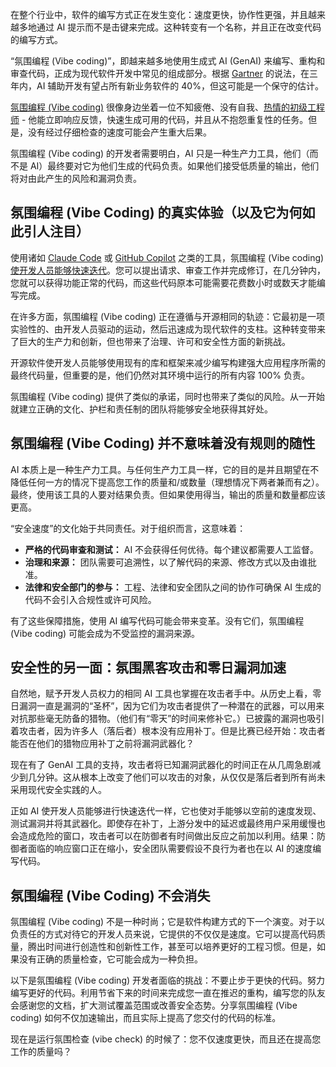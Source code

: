 在整个行业中，软件的编写方式正在发生变化：速度更快，协作性更强，并且越来越多地通过 AI 提示而不是击键来完成。这种转变有一个名称，并且正在改变代码的编写方式。

“氛围编程 (Vibe coding)”，即越来越多地使用生成式 AI (GenAI) 来编写、重构和审查代码，正成为现代软件开发中常见的组成部分。根据 [Gartner](https://www.wsj.com/articles/vibe-coding-has-arrived-for-businesses-5528e942?gaa_at=eafs&gaa_n=ASWzDAiDGK1gQIiBNGxgG9h2Ppe5MD-ik1XwF_kQ0ON3Gt-ITRPgZ6PVxwtCSE6drq0%3D&gaa_ts=686ee764&gaa_sig=2kWKSayguXiNjU0LY9yFSJFPO9wxb33xfNI12ErZ4sYmM1nU_KBEsDe4d3SJWsBa_iNXgvY7WtjRzJ6Po9HPrA%3D%3D) 的说法，在三年内，AI 辅助开发有望占所有新业务软件的 40%，但这可能是一个保守的估计。

[氛围编程 (Vibe coding)](https://thenewstack.io/to-vibe-or-not-to-vibe-when-and-where-to-use-vibe-coding/) 很像身边坐着一位不知疲倦、没有自我、[热情的初级工程师](https://thenewstack.io/github-copilot-wants-to-become-your-peer-programmer/) - 他能立即响应反馈，快速生成可用的代码，并且从不抱怨重复性的任务。但是，没有经过仔细检查的速度可能会产生重大后果。

氛围编程 (Vibe coding) 的开发者需要明白，AI 只是一种生产力工具，他们（而不是 AI）最终要对它为他们生成的代码负责。如果他们接受低质量的输出，他们将对由此产生的风险和漏洞负责。

## **氛围编程 (Vibe Coding) 的真实体验（以及它为何如此引人注目）**

使用诸如 [Claude Code](https://thenewstack.io/claude-code-user-base-grows-300-as-anthropic-launches-enterprise-analytics-dashboard/) 或 [GitHub Copilot](https://thenewstack.io/github-copilot-a-powerful-controversial-autocomplete-for-developers/) 之类的工具，氛围编程 (Vibe coding) [使开发人员能够快速迭代](https://thenewstack.io/vibe-coding-where-everyone-can-speak-computer-programming/)。您可以提出请求、审查工作并完成修订，在几分钟内，您就可以获得功能正常的代码，而这些代码原本可能需要花费数小时或数天才能编写完成。

在许多方面，氛围编程 (Vibe coding) 正在遵循与开源相同的轨迹：它最初是一项实验性的、由开发人员驱动的运动，然后迅速成为现代软件的支柱。这种转变带来了巨大的生产力和创新，但也带来了治理、许可和安全性方面的新挑战。

开源软件使开发人员能够使用现有的库和框架来减少编写构建强大应用程序所需的最终代码量，但重要的是，他们仍然对其环境中运行的所有内容 100% 负责。

氛围编程 (Vibe coding) 提供了类似的承诺，同时也带来了类似的风险。从一开始就建立正确的文化、护栏和责任制的团队将能够安全地获得其好处。

## **氛围编程 (Vibe Coding) 并不意味着没有规则的随性**

AI 本质上是一种生产力工具。与任何生产力工具一样，它的目的是并且期望在不降低任何一方的情况下提高您工作的质量和/或数量（理想情况下两者兼而有之）。最终，使用该工具的人要对结果负责。但如果使用得当，输出的质量和数量都应该更高。

“安全速度”的文化始于共同责任。对于组织而言，这意味着：

* **严格的代码审查和测试：** AI 不会获得任何优待。每个建议都需要人工监督。
* **治理和来源：** 团队需要可追溯性，以了解代码的来源、修改方式以及由谁批准。
* **法律和安全部门的参与：** 工程、法律和安全团队之间的协作可确保 AI 生成的代码不会引入合规性或许可风险。

有了这些保障措施，使用 AI 编写代码可能会带来变革。没有它们，氛围编程 (Vibe coding) 可能会成为不受监控的漏洞来源。

## **安全性的另一面：氛围黑客攻击和零日漏洞加速**

自然地，赋予开发人员权力的相同 AI 工具也掌握在攻击者手中。从历史上看，零日漏洞一直是漏洞的“圣杯”，因为它们为攻击者提供了一种潜在的武器，可以用来对抗那些毫无防备的猎物。（他们有“零天”的时间来修补它。）已披露的漏洞也吸引着攻击者，因为许多人（落后者）根本没有应用补丁。但是比赛已经开始：攻击者能否在他们的猎物应用补丁之前将漏洞武器化？

现在有了 GenAI 工具的支持，攻击者将已知漏洞武器化的时间正在从几周急剧减少到几分钟。这从根本上改变了他们可以攻击的对象，从仅仅是落后者到所有尚未采用现代安全实践的人。

正如 AI 使开发人员能够进行快速迭代一样，它也使对手能够以空前的速度发现、测试漏洞并将其武器化。即使存在补丁，上游分发中的延迟或最终用户采用缓慢也会造成危险的窗口，攻击者可以在防御者有时间做出反应之前加以利用。结果：防御者面临的响应窗口正在缩小，安全团队需要假设不良行为者也在以 AI 的速度编写代码。

## **氛围编程 (Vibe Coding) 不会消失**

氛围编程 (Vibe coding) 不是一种时尚；它是软件构建方式的下一个演变。对于以负责任的方式对待它的开发人员来说，它提供的不仅仅是速度。它可以提高代码质量，腾出时间进行创造性和创新性工作，甚至可以培养更好的工程习惯。但是，如果没有正确的质量检查，它可能会成为一种负担。

以下是氛围编程 (Vibe coding) 开发者面临的挑战：不要止步于更快的代码。努力编写更好的代码。利用节省下来的时间来完成您一直在推迟的重构，编写您的队友会感谢您的文档，扩大测试覆盖范围或改善安全态势。分享氛围编程 (Vibe coding) 如何不仅加速输出，而且实际上提高了您交付的代码的标准。

现在是运行氛围检查 (vibe check) 的时候了：您不仅速度更快，而且还在提高您工作的质量吗？